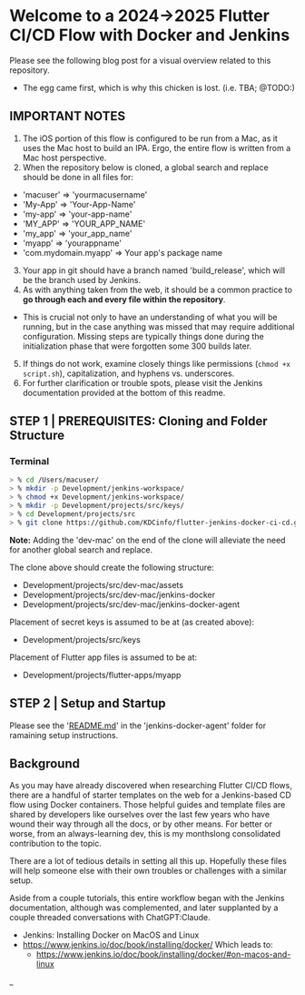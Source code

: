 # Welcome to a 2024->2025 Flutter CI/CD Flow with Docker and Jenkins

Please see the following blog post for a visual overview related to this repository.

- The egg came first, which is why this chicken is lost. (i.e. TBA; @TODO:)


## IMPORTANT NOTES

1. The iOS portion of this flow is configured to be run from a Mac, as it uses the Mac host to build an IPA. Ergo, the entire flow is written from a Mac host perspective.
2. When the repository below is cloned, a global search and replace should be done in all files for:
  - 'macuser' => 'yourmacusername'
  - 'My-App' => 'Your-App-Name'
  - 'my-app' => 'your-app-name'
  - 'MY_APP' => 'YOUR_APP_NAME'
  - 'my_app' => 'your_app_name'
  - 'myapp' => 'yourappname'
  - 'com.mydomain.myapp' => Your app's package name
3. Your app in git should have a branch named 'build_release', which will be the branch used by Jenkins.
4. As with anything taken from the web, it should be a common practice to **go through each and every file within the repository**.
  - This is crucial not only to have an understanding of what you will be running, but in the case anything was missed that may require additional configuration. Missing steps are typically things done during the initialization phase that were forgotten some 300 builds later.
5. If things do not work, examine closely things like permissions (`chmod +x script.sh`), capitalization, and hyphens vs. underscores.
6. For further clarification or trouble spots, please visit the Jenkins documentation provided at the bottom of this readme.


## STEP 1 | PREREQUISITES: Cloning and Folder Structure

### Terminal

```sh
> % cd /Users/macuser/
> % mkdir -p Development/jenkins-workspace/
> % chmod +x Development/jenkins-workspace/
> % mkdir -p Development/projects/src/keys/
> % cd Development/projects/src
> % git clone https://github.com/KDCinfo/flutter-jenkins-docker-ci-cd.git dev-mac
```

**Note:** Adding the 'dev-mac' on the end of the clone will alleviate the need for another global search and replace.

The clone above should create the following structure:

- Development/projects/src/dev-mac/assets
- Development/projects/src/dev-mac/jenkins-docker
- Development/projects/src/dev-mac/jenkins-docker-agent

Placement of secret keys is assumed to be at (as created above):

- Development/projects/src/keys

Placement of Flutter app files is assumed to be at:

- Development/projects/flutter-apps/myapp


## STEP 2 | Setup and Startup

Please see the '[README.md](jenkins-docker-agent/README.md)' in the 'jenkins-docker-agent' folder for ramaining setup instructions.


## Background

As you may have already discovered when researching Flutter CI/CD flows, there are a handful of starter templates on the web for a Jenkins-based CD flow using Docker containers. Those helpful guides and template files are shared by developers like ourselves over the last few years who have wound their way through all the docs, or by other means. For better or worse, from an always-learning dev, this is my monthslong consolidated contribution to the topic.

There are a lot of tedious details in setting all this up. Hopefully these files will help someone else with their own troubles or challenges with a similar setup.

Aside from a couple tutorials, this entire workflow began with the Jenkins documentation, although was complemented, and later supplanted by a couple threaded conversations with ChatGPT:Claude.

- Jenkins: Installing Docker on MacOS and Linux
- https://www.jenkins.io/doc/book/installing/docker/
	Which leads to:
	- https://www.jenkins.io/doc/book/installing/docker/#on-macos-and-linux

_

